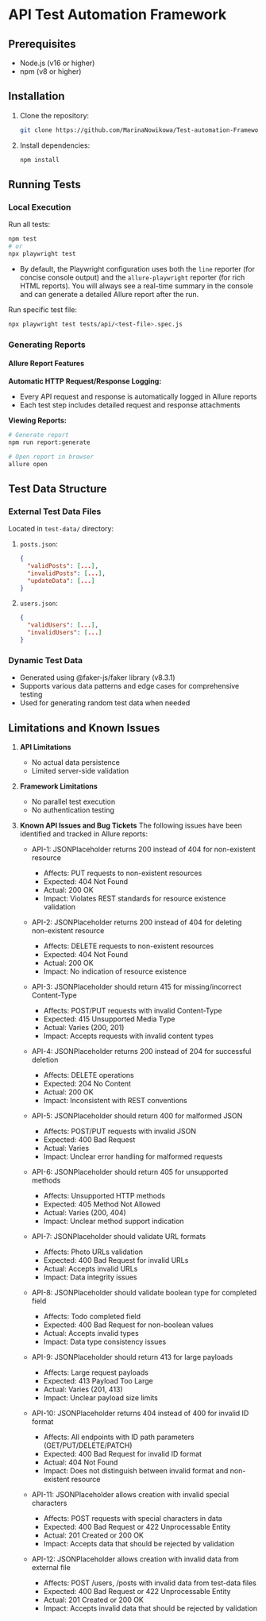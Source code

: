 # API Test Automation Framework

## Prerequisites
- Node.js (v16 or higher)
- npm (v8 or higher)

## Installation

1. Clone the repository:
   ```bash
   git clone https://github.com/MarinaNowikowa/Test-automation-Framework-NodeJs-Playwright.git
   ```

2. Install dependencies:
   ```bash
   npm install
   ```

## Running Tests

### Local Execution

Run all tests:
```bash
npm test
# or
npx playwright test
```

- By default, the Playwright configuration uses both the `line` reporter (for concise console output) and the `allure-playwright` reporter (for rich HTML reports). You will always see a real-time summary in the console and can generate a detailed Allure report after the run.

Run specific test file:
```bash
npx playwright test tests/api/<test-file>.spec.js
```

### Generating Reports

#### Allure Report Features

**Automatic HTTP Request/Response Logging:**
- Every API request and response is automatically logged in Allure reports
- Each test step includes detailed request and response attachments

**Viewing Reports:**
```bash
# Generate report
npm run report:generate

# Open report in browser
allure open 
```

## Test Data Structure

### External Test Data Files
Located in `test-data/` directory:

1. `posts.json`:
   ```json
   {
     "validPosts": [...],
     "invalidPosts": [...],
     "updateData": [...]
   }
   ```

2. `users.json`:
   ```json
   {
     "validUsers": [...],
     "invalidUsers": [...]
   }
   ```

### Dynamic Test Data
- Generated using @faker-js/faker library (v8.3.1)
- Supports various data patterns and edge cases for comprehensive testing
- Used for generating random test data when needed

## Limitations and Known Issues

1. **API Limitations**
   - No actual data persistence
   - Limited server-side validation

2. **Framework Limitations**
   - No parallel test execution
   - No authentication testing

3. **Known API Issues and Bug Tickets**
   The following issues have been identified and tracked in Allure reports:

   - API-1: JSONPlaceholder returns 200 instead of 404 for non-existent resource
     - Affects: PUT requests to non-existent resources
     - Expected: 404 Not Found
     - Actual: 200 OK
     - Impact: Violates REST standards for resource existence validation

   - API-2: JSONPlaceholder returns 200 instead of 404 for deleting non-existent resource
     - Affects: DELETE requests to non-existent resources
     - Expected: 404 Not Found
     - Actual: 200 OK
     - Impact: No indication of resource existence

   - API-3: JSONPlaceholder should return 415 for missing/incorrect Content-Type
     - Affects: POST/PUT requests with invalid Content-Type
     - Expected: 415 Unsupported Media Type
     - Actual: Varies (200, 201)
     - Impact: Accepts requests with invalid content types

   - API-4: JSONPlaceholder returns 200 instead of 204 for successful deletion
     - Affects: DELETE operations
     - Expected: 204 No Content
     - Actual: 200 OK
     - Impact: Inconsistent with REST conventions

   - API-5: JSONPlaceholder should return 400 for malformed JSON
     - Affects: POST/PUT requests with invalid JSON
     - Expected: 400 Bad Request
     - Actual: Varies
     - Impact: Unclear error handling for malformed requests

   - API-6: JSONPlaceholder should return 405 for unsupported methods
     - Affects: Unsupported HTTP methods
     - Expected: 405 Method Not Allowed
     - Actual: Varies (200, 404)
     - Impact: Unclear method support indication

   - API-7: JSONPlaceholder should validate URL formats
     - Affects: Photo URLs validation
     - Expected: 400 Bad Request for invalid URLs
     - Actual: Accepts invalid URLs
     - Impact: Data integrity issues

   - API-8: JSONPlaceholder should validate boolean type for completed field
     - Affects: Todo completed field
     - Expected: 400 Bad Request for non-boolean values
     - Actual: Accepts invalid types
     - Impact: Data type consistency issues

   - API-9: JSONPlaceholder should return 413 for large payloads
     - Affects: Large request payloads
     - Expected: 413 Payload Too Large
     - Actual: Varies (201, 413)
     - Impact: Unclear payload size limits

   - API-10: JSONPlaceholder returns 404 instead of 400 for invalid ID format
     - Affects: All endpoints with ID path parameters (GET/PUT/DELETE/PATCH)
     - Expected: 400 Bad Request for invalid ID format
     - Actual: 404 Not Found
     - Impact: Does not distinguish between invalid format and non-existent resource

   - API-11: JSONPlaceholder allows creation with invalid special characters
     - Affects: POST requests with special characters in data
     - Expected: 400 Bad Request or 422 Unprocessable Entity
     - Actual: 201 Created or 200 OK
     - Impact: Accepts data that should be rejected by validation

   - API-12: JSONPlaceholder allows creation with invalid data from external file
     - Affects: POST /users, /posts with invalid data from test-data files
     - Expected: 400 Bad Request or 422 Unprocessable Entity
     - Actual: 201 Created or 200 OK
     - Impact: Accepts invalid data that should be rejected by validation